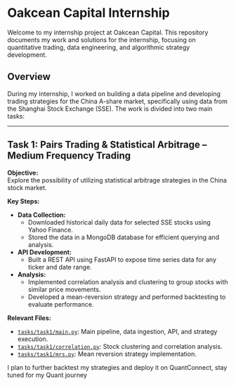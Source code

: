# Oakcean Capital Internship

Welcome to my internship project at Oakcean Capital. This repository documents my work and solutions for the internship, focusing on quantitative trading, data engineering, and algorithmic strategy development.

## Overview

During my internship, I worked on building a data pipeline and developing trading strategies for the China A-share market, specifically using data from the Shanghai Stock Exchange (SSE). The work is divided into two main tasks:

---

## Task 1: Pairs Trading & Statistical Arbitrage – Medium Frequency Trading

**Objective:**  
Explore the possibility of utilizing statistical arbitrage strategies in the China stock market.

**Key Steps:**
- **Data Collection:**  
  - Downloaded historical daily data for selected SSE stocks using Yahoo Finance.
  - Stored the data in a MongoDB database for efficient querying and analysis.
- **API Development:**  
  - Built a REST API using FastAPI to expose time series data for any ticker and date range.
- **Analysis:**  
  - Implemented correlation analysis and clustering to group stocks with similar price movements.
  - Developed a mean-reversion strategy and performed backtesting to evaluate performance.

**Relevant Files:**
- [`tasks/task1/main.py`](tasks/task1/main.py): Main pipeline, data ingestion, API, and strategy execution.
- [`tasks/task1/correlation.py`](tasks/task1/correlation.py): Stock clustering and correlation analysis.
- [`tasks/task1/mrs.py`](tasks/task1/mrs.py): Mean reversion strategy implementation.

I plan to further backtest my strategies and deploy it on QuantConnect, stay tuned for my Quant journey
